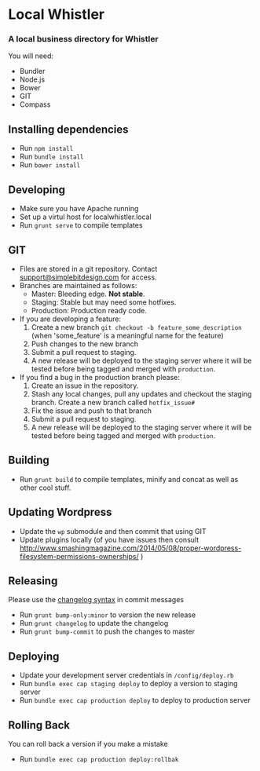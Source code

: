 # Local Whistler
### A local business directory for Whistler

You will need:
- Bundler
- Node.js
- Bower
- GIT
- Compass

## Installing dependencies
- Run `npm install`
- Run `bundle install`
- Run `bower install`

## Developing
- Make sure you have Apache running
- Set up a virtul host for localwhistler.local
- Run `grunt serve` to compile templates 

## GIT
- Files are stored in a git repository. Contact support@simplebitdesign.com for access.
- Branches are maintained as follows:
  - Master: Bleeding edge. **Not stable**.
  - Staging: Stable but may need some hotfixes.
  - Production: Production ready code.
- If you are developing a feature:
  1. Create a new branch `git checkout -b feature_some_description` (when 'some_feature' is a meaningful name for the feature)
  2. Push changes to the new branch
  3. Submit a pull request to staging.
  4. A new release will be deployed to the staging server where it will be tested before being tagged and merged with `production`.
- If you find a bug in the production branch please:
  1. Create an issue in the repository.
  2. Stash any local changes, pull any updates and checkout the staging branch. Create a new branch called `hotfix_issue#`
  3. Fix the issue and push to that branch
  4. Submit a pull request to staging.
  5. A new release will be deployed to the staging server where it will be tested before being tagged and merged with `production`.

## Building
- Run `grunt build` to compile templates, minify and concat as well as other cool stuff.

## Updating Wordpress
- Update the `wp` submodule and then commit that using GIT
- Update plugins locally (of you have issues then consult http://www.smashingmagazine.com/2014/05/08/proper-wordpress-filesystem-permissions-ownerships/ )

## Releasing
Please use the [changelog syntax][1] in commit messages
- Run `grunt bump-only:minor` to version the new release
- Run `grunt changelog` to update the changelog
- Run `grunt bump-commit` to push the changes to master

## Deploying
- Update your development server credentials in `/config/deploy.rb`
- Run `bundle exec cap staging deploy` to deploy a version to staging server
- Run `bundle exec cap production deploy` to deploy to production server

## Rolling Back
You can roll back a version if you make a mistake
- Run `bundle exec cap production deploy:rollbak`

[1]:https://docs.google.com/document/d/1QrDFcIiPjSLDn3EL15IJygNPiHORgU1_OOAqWjiDU5Y/edit
